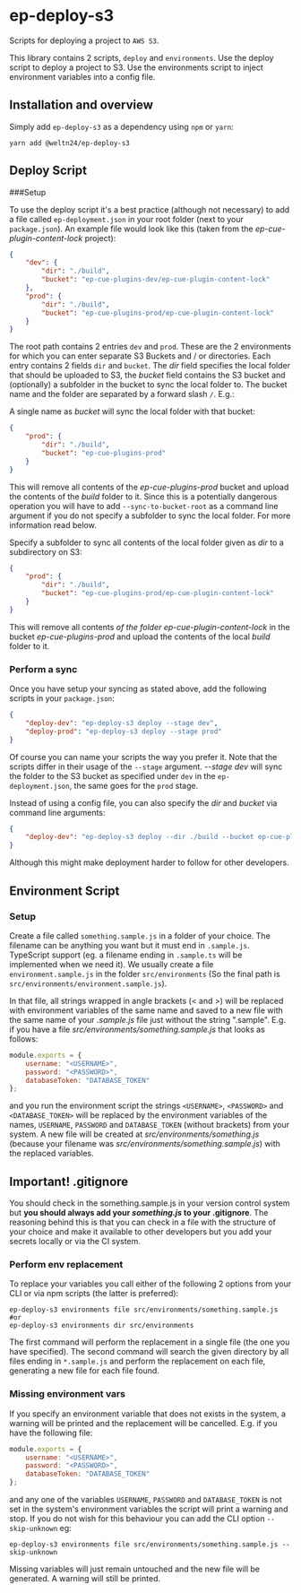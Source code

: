 # ep-deploy-s3

Scripts for deploying a project to `AWS S3`.

This library contains 2 scripts, `deploy` and `environments`. Use the deploy script to deploy a project to S3. Use the
environments script to inject environment variables into a config file. 

## Installation and overview

Simply add `ep-deploy-s3` as a dependency using `npm` or `yarn`:

    yarn add @weltn24/ep-deploy-s3

## Deploy Script

###Setup

To use the deploy script it's a best practice (although not necessary) to add a file called `ep-deployment.json` in
your root folder (next to your `package.json`). An example file would look like this (taken from the
_ep-cue-plugin-content-lock_ project):

```json
{
    "dev": {
        "dir": "./build",
        "bucket": "ep-cue-plugins-dev/ep-cue-plugin-content-lock"
    },
    "prod": {
        "dir": "./build",
        "bucket": "ep-cue-plugins-prod/ep-cue-plugin-content-lock"
    }
}
```

The root path contains 2 entries `dev` and `prod`. These are the 2 environments for which you can enter separate
S3 Buckets and / or directories. Each entry contains 2 fields `dir` and `bucket`. The _dir_ field specifies the 
local folder that should be uploaded to S3, the _bucket_ field contains the S3 bucket and (optionally) a subfolder
in the bucket to sync the local folder to. The bucket name and the folder are separated by a forward slash `/`.
E.g.:

A single name as _bucket_ will sync the local folder with that bucket:

```json
{
    "prod": {
        "dir": "./build",
        "bucket": "ep-cue-plugins-prod"
    }
}
```

This will remove all contents of the _ep-cue-plugins-prod_ bucket and upload the contents of the _build_ folder to it.
Since this is a potentially dangerous operation you will have to add `--sync-to-bucket-root` as a command line
argument if you do not specify a subfolder to sync the local folder. For more information read below.

Specify a subfolder to sync all contents of the local folder given as _dir_ to a subdirectory on S3:

```json
{
    "prod": {
        "dir": "./build",
        "bucket": "ep-cue-plugins-prod/ep-cue-plugin-content-lock"
    }
}
```

This will remove all contents _of the folder ep-cue-plugin-content-lock_ in the bucket _ep-cue-plugins-prod_ and upload
the contents of the local _build_ folder to it.

### Perform a sync

Once you have setup your syncing as stated above, add the following scripts in your `package.json`:

```json
{
    "deploy-dev": "ep-deploy-s3 deploy --stage dev",
    "deploy-prod": "ep-deploy-s3 deploy --stage prod"
}
```

Of course you can name your scripts the way you prefer it. Note that the scripts differ in their usage of the `--stage`
argument. _--stage dev_ will sync the folder to the S3 bucket as specified under `dev` in the `ep-deployment.json`, the
same goes for the `prod` stage.

Instead of using a config file, you can also specify the _dir_ and _bucket_ via command line arguments:

```json
{
    "deploy-dev": "ep-deploy-s3 deploy --dir ./build --bucket ep-cue-plugins-dev/ep-cue-plugin-content-lock"
}
```

Although this might make deployment harder to follow for other developers.

## Environment Script

### Setup

Create a file called `something.sample.js` in a folder of your choice. The filename can be anything you want but it must
end in `.sample.js`. TypeScript support (eg. a filename ending in `.sample.ts` will be implemented when we need it).
We usually create a file `environment.sample.js` in the folder `src/environments` (So the final path is 
`src/environments/environment.sample.js`).

In that file, all strings wrapped in angle brackets (< and >) will be replaced with environment variables of the same
name and saved to a new file with the same name of your _.sample.js_ file just without the string ".sample". E.g. if
you have a file _src/environments/something.sample.js_ that looks as follows:

```js
module.exports = {
    username: "<USERNAME>",
    password: "<PASSWORD>",
    databaseToken: "DATABASE_TOKEN"
};
```

and you run the environment script the strings `<USERNAME>`, `<PASSWORD>` and `<DATABASE_TOKEN>` will be replaced by
the environment variables of the names, `USERNAME`, `PASSWORD` and `DATABASE_TOKEN` (without brackets) from your system.
A new file will be created at _src/environments/something.js_ (because your filename was 
_src/environments/something.sample.js_) with the replaced variables.

## Important! .gitignore

You should check in the something.sample.js in your version control system but **you should always add your 
_something.js_ to your .gitignore**. The reasoning behind this is that you can check in a file with the structure of
your choice and make it available to other developers but you add your secrets locally or via the CI system.

### Perform env replacement

To replace your variables you call either of the following 2 options from your CLI or via npm scripts (the latter is 
preferred):

```
ep-deploy-s3 environments file src/environments/something.sample.js #or
ep-deploy-s3 environments dir src/environments
```

The first command will perform the replacement in a single file (the one you have specified). The second command will
search the given directory by all files ending in `*.sample.js` and perform the replacement on each file, generating
a new file for each file found.

### Missing environment vars

If you specify an environment variable that does not exists in the system, a warning will be printed and the replacement
will be cancelled. E.g. if you have the following file:

```js
module.exports = {
    username: "<USERNAME>",
    password: "<PASSWORD>",
    databaseToken: "DATABASE_TOKEN"
};
```

and any one of the variables `USERNAME`, `PASSWORD` and `DATABASE_TOKEN` is not set in the system's environment variables
the script will print a warning and stop. If you do not wish for this behaviour you can add the CLI option `--skip-unknown`
eg:

```
ep-deploy-s3 environments file src/environments/something.sample.js --skip-unknown
```

Missing variables will just remain untouched and the new file will be generated. A warning will still be printed.